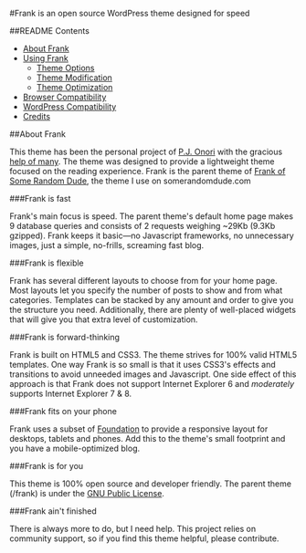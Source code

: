 #Frank is an open source WordPress theme designed for speed

##README Contents
* [About Frank](#about-frank)
* [Using Frank](#using-frank)
	* [Theme Options](#using-frank-theme-options)
	* [Theme Modification](#using-frank-theme-modification)
	* [Theme Optimization](#using-frank-theme-optimization)
* [Browser Compatibility](#browser-compatibility)
* [WordPress Compatibility](#wordpress-compatibility)
* [Credits](#credits)

<a name="about-frank"></a>
##About Frank

This theme has been the personal project of [P.J. Onori](http://somerandomdude.com) with the gracious [help of many](#credits). The theme was designed to provide a lightweight theme focused on the reading experience. Frank is the parent theme of [Frank of Some Random Dude](https://github.com/somerandomdude/Frank-somerandomdude), the theme I use on somerandomdude.com

###Frank is fast

Frank's main focus is speed. The parent theme's default home page makes 9 database queries and consists of 2 requests weighing ~29Kb (9.3Kb gzipped). Frank keeps it basic—no Javascript frameworks, no unnecessary images, just a simple, no-frills, screaming fast blog.

###Frank is flexible

Frank has several different layouts to choose from for your home page. Most layouts let you specify the number of posts to show and from what categories. Templates can be stacked by any amount and order to give you the structure you need. Additionally, there are plenty of well-placed widgets that will give you that extra level of customization.

###Frank is forward-thinking

Frank is built on HTML5 and CSS3. The theme strives for 100% valid HTML5 templates. One way Frank is so small is that it uses CSS3's effects and transitions to avoid unneeded images and Javascript. One side effect of this approach is that Frank does not support Internet Explorer 6 and *moderately* supports Internet Explorer 7 & 8. 

###Frank fits on your phone

Frank uses a subset of [Foundation](http://foundation.zurb.com/) to provide a responsive layout for desktops, tablets and phones. Add this to the theme's small footprint and you have a mobile-optimized blog. 

###Frank is for you

This theme is 100% open source and developer friendly. The parent theme (/frank) is under the [GNU Public License](http://www.gnu.org/copyleft/gpl.html). 

###Frank ain't finished

There is always more to do, but I need help. This project relies on community support, so if you find this theme helpful, please contribute.